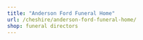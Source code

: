 ```yaml
---
title: "Anderson Ford Funeral Home"
url: /cheshire/anderson-ford-funeral-home/
shop: funeral directors
---
```

